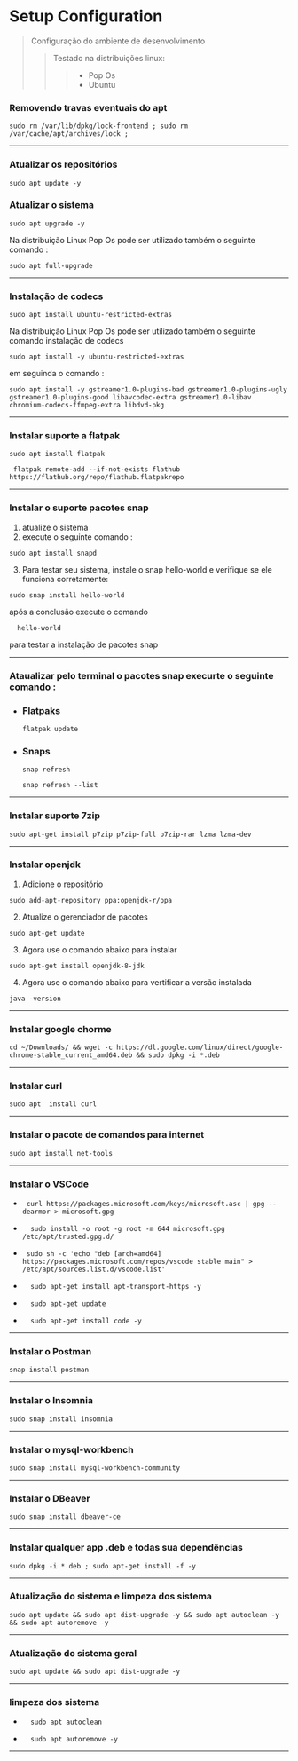 # Setup Configuration

> Configuração do ambiente de desenvolvimento
>> Testado na distribuições linux:
>>> - Pop Os
>>> - Ubuntu  

### Removendo travas eventuais do apt

   ``` 
   sudo rm /var/lib/dpkg/lock-frontend ; sudo rm /var/cache/apt/archives/lock ; 
   ```
----------------------------------------------------------------------------------
 ### Atualizar os repositórios
   ``` 
   sudo apt update -y
   ```
 ### Atualizar o sistema 

   ``` 
   sudo apt upgrade -y 
   ```

Na distribuição Linux Pop Os pode ser utilizado também o seguinte comando   :

   ``` 
   sudo apt full-upgrade
   ```
----------------------------------------------------------------------------------
###  Instalação de codecs 

   ``` 
   sudo apt install ubuntu-restricted-extras 
   ```
   Na distribuição Linux Pop Os pode ser utilizado também o seguinte comando instalação de codecs 

   ``` 
   sudo apt install -y ubuntu-restricted-extras
   ```
  em seguinda o comando :

   ``` 
   sudo apt install -y gstreamer1.0-plugins-bad gstreamer1.0-plugins-ugly gstreamer1.0-plugins-good libavcodec-extra gstreamer1.0-libav chromium-codecs-ffmpeg-extra libdvd-pkg
   ```
----------------------------------------------------------------------------------  
### Instalar suporte a flatpak 

   ``` 
   sudo apt install flatpak
   ```

  ``` 
   flatpak remote-add --if-not-exists flathub https://flathub.org/repo/flathub.flatpakrepo
   ```
----------------------------------------------------------------------------------
 ### Instalar o suporte pacotes snap

  1. atualize o sistema 
  2. execute o seguinte comando :
   ``` 
   sudo apt install snapd
   ```
   3. Para testar seu sistema, instale o snap hello-world e verifique se ele funciona corretamente:

   ``` 
   sudo snap install hello-world
   ```
   após  a conclusão execute o comando    

  ``` 
    hello-world
   ```
   para testar a instalação de pacotes   snap

----------------------------------------------------------------------------------
 ### Ataualizar pelo terminal o pacotes  snap execurte o seguinte comando :
  
  - ### Flatpaks
  
    ``` 
    flatpak update
    ```
- ### Snaps
   ``` 
  snap refresh
   ```
  ``` 
  snap refresh --list
   ```
----------------------------------------------------------------------------------
 ### Instalar suporte 7zip
  ``` 
  sudo apt-get install p7zip p7zip-full p7zip-rar lzma lzma-dev
   ```
----------------------------------------------------------------------------------
 ### Instalar openjdk 

  1. Adicione o repositório 
   ``` 
   sudo add-apt-repository ppa:openjdk-r/ppa
   ```
  2. Atualize o gerenciador de pacotes
   ``` 
  sudo apt-get update
   ```
  3. Agora use o comando abaixo para instalar 
   ``` 
  sudo apt-get install openjdk-8-jdk
   ```
  4. Agora use o comando abaixo para vertificar a versão instalada 
   ``` 
  java -version 
   ```
----------------------------------------------------------------------------------
 ### Instalar google chorme 
   ``` 
  cd ~/Downloads/ && wget -c https://dl.google.com/linux/direct/google-chrome-stable_current_amd64.deb && sudo dpkg -i *.deb
   ```
----------------------------------------------------------------------------------   
### Instalar curl 
   ``` 
  sudo apt  install curl
   ```
----------------------------------------------------------------------------------   
### Instalar o pacote de comandos para internet
   ``` 
  sudo apt install net-tools
   ```
----------------------------------------------------------------------------------
### Instalar o VSCode

 - ``` 
    curl https://packages.microsoft.com/keys/microsoft.asc | gpg --dearmor > microsoft.gpg
   ```

- ``` 
    sudo install -o root -g root -m 644 microsoft.gpg /etc/apt/trusted.gpg.d/
   ```

- ``` 
   sudo sh -c 'echo "deb [arch=amd64] https://packages.microsoft.com/repos/vscode stable main" > /etc/apt/sources.list.d/vscode.list'
   ```

- ``` 
    sudo apt-get install apt-transport-https -y
   ```

- ``` 
    sudo apt-get update
   ```

- ``` 
    sudo apt-get install code -y 
   ```
----------------------------------------------------------------------------------
### Instalar o Postman

   ``` 
  snap install postman
   ```
----------------------------------------------------------------------------------
### Instalar o Insomnia

   ``` 
  sudo snap install insomnia
   ```
----------------------------------------------------------------------------------
### Instalar o mysql-workbench
   ``` 
  sudo snap install mysql-workbench-community
   ```
----------------------------------------------------------------------------------   
### Instalar o DBeaver
   ``` 
 sudo snap install dbeaver-ce
   ```
----------------------------------------------------------------------------------  
### Instalar qualquer app .deb e todas sua dependências 
   ``` 
sudo dpkg -i *.deb ; sudo apt-get install -f -y
   ```

----------------------------------------------------------------------------------
### Atualização do sistema e limpeza dos sistema 
   ``` 
 sudo apt update && sudo apt dist-upgrade -y && sudo apt autoclean -y && sudo apt autoremove -y
   ```
----------------------------------------------------------------------------------
### Atualização do sistema geral 
   ``` 
 sudo apt update && sudo apt dist-upgrade -y 
   ```

----------------------------------------------------------------------------------
### limpeza dos sistema

- ``` 
    sudo apt autoclean
   ```
- ``` 
    sudo apt autoremove -y
   ```
----------------------------------------------------------------------------------
